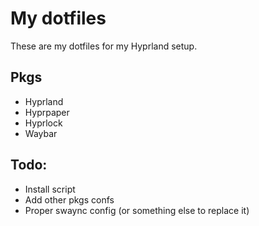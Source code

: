 # My dotfiles

These are my dotfiles for my Hyprland setup.

## Pkgs

- Hyprland
- Hyprpaper
- Hyprlock
- Waybar

## Todo:
- Install script
- Add other pkgs confs
- Proper swaync config (or something else to replace it)
